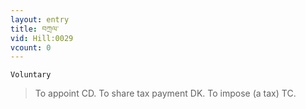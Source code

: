 ```yaml
---
layout: entry
title: བཀྲལ་
vid: Hill:0029
vcount: 0
---
```

`Voluntary` 
> To appoint CD\.
 To share tax payment DK\.
 To impose (a tax) TC\.

